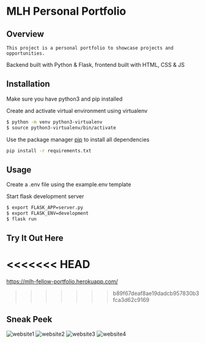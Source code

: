 # MLH Personal Portfolio

## Overview

`This project is a personal portfolio to showcase projects and opportunities. `

Backend built with Python & Flask, frontend built with HTML, CSS & JS

## Installation

Make sure you have python3 and pip installed

Create and activate virtual environment using virtualenv

```bash
$ python -m venv python3-virtualenv
$ source python3-virtualenv/bin/activate
```

Use the package manager [pip](https://pip.pypa.io/en/stable/) to install all dependencies

```bash
pip install -r requirements.txt
```

## Usage

Create a .env file using the example.env template

Start flask development server

```bash
$ export FLASK_APP=server.py
$ export FLASK_ENV=development
$ flask run
```
## Try It Out Here

<<<<<<< HEAD
=======
<https://mlh-fellow-portfolio.herokuapp.com/>

>>>>>>> b89f67deaf8ae19dadcb957830b3fca3d62c9169
## Sneak Peek

![website1](https://user-images.githubusercontent.com/59037626/121733514-95767780-cac1-11eb-9fee-dfd539a05831.PNG)
![website2](https://user-images.githubusercontent.com/59037626/121733527-9a3b2b80-cac1-11eb-888f-bfe134c2624d.PNG)
![website3](https://user-images.githubusercontent.com/59037626/121733537-9d361c00-cac1-11eb-89c5-fbcae0a08b96.PNG)
![website4](https://user-images.githubusercontent.com/59037626/121733552-a1623980-cac1-11eb-941f-fa07fee1edca.PNG)
